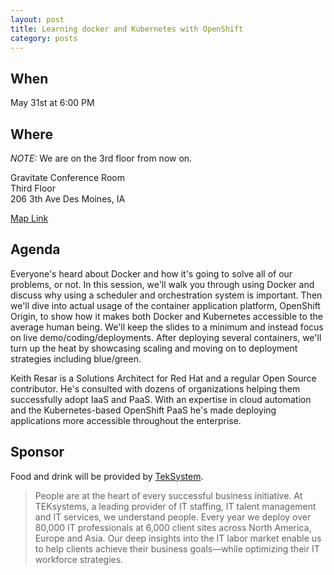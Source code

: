 ```yaml
---
layout: post
title: Learning docker and Kubernetes with OpenShift
category: posts
---
```


## When

May 31st at 6:00 PM

## Where

_NOTE:_ We are on the 3rd floor from now on.

Gravitate Conference Room<br />
Third Floor<br />
206 3th Ave Des Moines, IA

[Map Link](https://www.google.com/maps/place/206+6th+Ave,+Des+Moines,+IA+50309)

## Agenda

Everyone's heard about Docker and how it's going to solve all of our problems, or not. In this session, we'll walk you through using Docker and discuss why using a scheduler and orchestration system is important. Then we'll dive into actual usage of the container application platform, OpenShift Origin, to show how it makes both Docker and Kubernetes accessible to the average human being. We'll keep the slides to a minimum and instead focus on live demo/coding/deployments. After deploying several containers, we'll turn up the heat by showcasing scaling and moving on to deployment strategies including blue/green.

Keith Resar is a Solutions Architect for Red Hat and a regular Open Source contributor.  He's consulted with dozens of organizations helping them successfully adopt IaaS and PaaS.  With an expertise in cloud automation and the Kubernetes-based OpenShift PaaS he's made deploying applications more accessible throughout the enterprise.

## Sponsor

Food and drink will be provided by [TekSystem](https://www.teksystems.com).

> People are at the heart of every successful business initiative. At TEKsystems, a leading provider of IT staffing, IT talent management and IT services, we understand people. Every year we deploy over 80,000 IT professionals at 6,000 client sites across North America, Europe and Asia. Our deep insights into the IT labor market enable us to help clients achieve their business goals—while optimizing their IT workforce strategies.
